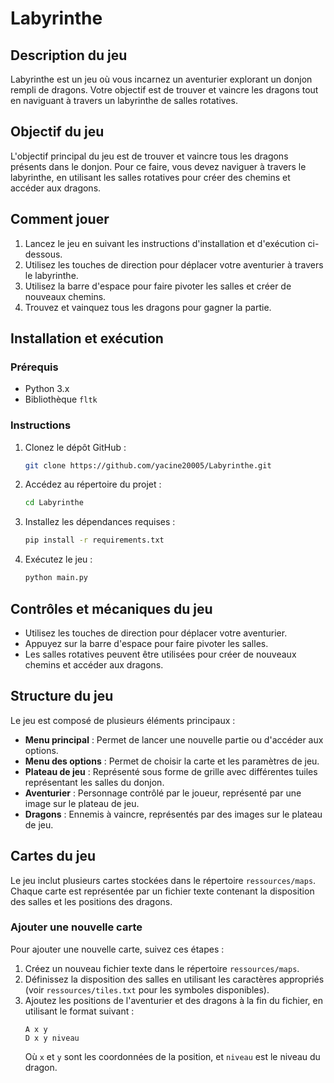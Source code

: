 # Labyrinthe

## Description du jeu

Labyrinthe est un jeu où vous incarnez un aventurier explorant un donjon rempli de dragons. Votre objectif est de trouver et vaincre les dragons tout en naviguant à travers un labyrinthe de salles rotatives.

## Objectif du jeu

L'objectif principal du jeu est de trouver et vaincre tous les dragons présents dans le donjon. Pour ce faire, vous devez naviguer à travers le labyrinthe, en utilisant les salles rotatives pour créer des chemins et accéder aux dragons.

## Comment jouer

1. Lancez le jeu en suivant les instructions d'installation et d'exécution ci-dessous.
2. Utilisez les touches de direction pour déplacer votre aventurier à travers le labyrinthe.
3. Utilisez la barre d'espace pour faire pivoter les salles et créer de nouveaux chemins.
4. Trouvez et vainquez tous les dragons pour gagner la partie.

## Installation et exécution

### Prérequis

- Python 3.x
- Bibliothèque `fltk`

### Instructions

1. Clonez le dépôt GitHub :
   ```bash
   git clone https://github.com/yacine20005/Labyrinthe.git
   ```
2. Accédez au répertoire du projet :
   ```bash
   cd Labyrinthe
   ```
3. Installez les dépendances requises :
   ```bash
   pip install -r requirements.txt
   ```
4. Exécutez le jeu :
   ```bash
   python main.py
   ```

## Contrôles et mécaniques du jeu

- Utilisez les touches de direction pour déplacer votre aventurier.
- Appuyez sur la barre d'espace pour faire pivoter les salles.
- Les salles rotatives peuvent être utilisées pour créer de nouveaux chemins et accéder aux dragons.

## Structure du jeu

Le jeu est composé de plusieurs éléments principaux :

- **Menu principal** : Permet de lancer une nouvelle partie ou d'accéder aux options.
- **Menu des options** : Permet de choisir la carte et les paramètres de jeu.
- **Plateau de jeu** : Représenté sous forme de grille avec différentes tuiles représentant les salles du donjon.
- **Aventurier** : Personnage contrôlé par le joueur, représenté par une image sur le plateau de jeu.
- **Dragons** : Ennemis à vaincre, représentés par des images sur le plateau de jeu.

## Cartes du jeu

Le jeu inclut plusieurs cartes stockées dans le répertoire `ressources/maps`. Chaque carte est représentée par un fichier texte contenant la disposition des salles et les positions des dragons.

### Ajouter une nouvelle carte

Pour ajouter une nouvelle carte, suivez ces étapes :

1. Créez un nouveau fichier texte dans le répertoire `ressources/maps`.
2. Définissez la disposition des salles en utilisant les caractères appropriés (voir `ressources/tiles.txt` pour les symboles disponibles).
3. Ajoutez les positions de l'aventurier et des dragons à la fin du fichier, en utilisant le format suivant :
   ```
   A x y
   D x y niveau
   ```
   Où `x` et `y` sont les coordonnées de la position, et `niveau` est le niveau du dragon.
